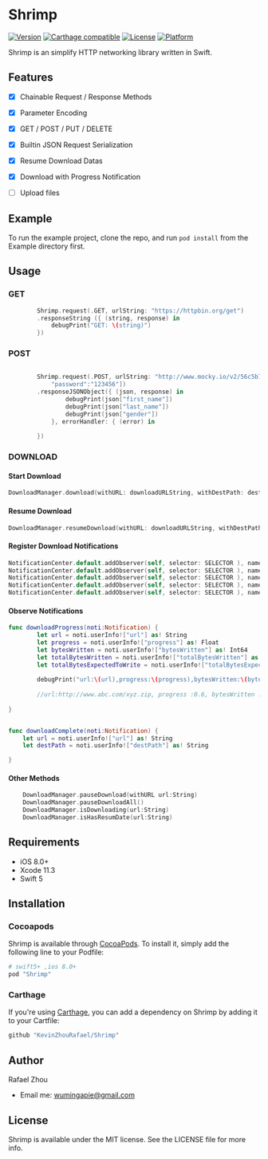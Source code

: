 # Shrimp

[![Version](https://img.shields.io/cocoapods/v/Shrimp.svg?style=flat)](http://cocoapods.org/pods/Shrimp)
[![Carthage compatible](https://img.shields.io/badge/Carthage-compatible-4BC51D.svg?style=flat)](https://github.com/Carthage/Carthage)
[![License](https://img.shields.io/cocoapods/l/Shrimp.svg?style=flat)](http://cocoapods.org/pods/Shrimp)
[![Platform](https://img.shields.io/cocoapods/p/Shrimp.svg?style=flat)](http://cocoapods.org/pods/Shrimp)


Shrimp is an simplify HTTP networking library written in Swift.

## Features

- [x] Chainable Request / Response Methods
- [x] Parameter Encoding
- [x] GET / POST / PUT / DELETE
- [x] Builtin JSON Request Serialization
- [x] Resume Download Datas
- [x] Download with Progress Notification
- [ ] Upload files


## Example

To run the example project, clone the repo, and run `pod install` from the Example directory first.



## Usage

### GET

```swift
        Shrimp.request(.GET, urlString: "https://httpbin.org/get")
        .responseString ({ (string, response) in
            debugPrint("GET: \(string)")
        })
```

### POST

```swift

        Shrimp.request(.POST, urlString: "http://www.mocky.io/v2/56c5b7a80f0000d027a204e2", parameters: ["username":"rafael",
            "password":"123456"])
        .responseJSONObject({ (json, response) in
                debugPrint(json["first_name"])
                debugPrint(json["last_name"])
                debugPrint(json["gender"])            
            }, errorHandler: { (error) in
                
        })
```
### DOWNLOAD

#### Start Download
```swift
DownloadManager.download(withURL: downloadURLString, withDestPath: destPath)
```

#### Resume Download

```swift
DownloadManager.resumeDownload(withURL: downloadURLString, withDestPath: destPath)

```

#### Register Download Notifications

```swift
NotificationCenter.default.addObserver(self, selector: SELECTOR ), name: NSNotification.Name(rawValue: Noti_DownloadManager_Start), object: nil)
NotificationCenter.default.addObserver(self, selector: SELECTOR ), name: NSNotification.Name(rawValue: Noti_DownloadManager_Progress), object: nil)
NotificationCenter.default.addObserver(self, selector: SELECTOR ), name: NSNotification.Name(rawValue: Noti_DownloadManager_Complete), object: nil)
NotificationCenter.default.addObserver(self, selector: SELECTOR ), name: NSNotification.Name(rawValue: Noti_DownloadManager_Failed), object: nil)
NotificationCenter.default.addObserver(self, selector: SELECTOR ), name: NSNotification.Name(rawValue: Noti_DownloadManager_Cancel), object: nil)

```

#### Observe Notifications
```swift
func downloadProgress(noti:Notification) {
        let url = noti.userInfo!["url"] as! String
        let progress = noti.userInfo!["progress"] as! Float
        let bytesWritten = noti.userInfo!["bytesWritten"] as! Int64
        let totalBytesWritten = noti.userInfo!["totalBytesWritten"] as! Int64
        let totalBytesExpectedToWrite = noti.userInfo!["totalBytesExpectedToWrite"] as! Int64
        
        debugPrint("url:\(url),progress:\(progress),bytesWritten:\(bytesWritten),totalBytesWritten\(totalBytesWritten),totalBytesExpectedToWrite:\(totalBytesExpectedToWrite)")
        
        //url:http://www.abc.com/xyz.zip, progress :0.6, bytesWritten :30, totalBytesWritten :6000, totalBytesExpectedToWrite :10000 
            
}


func downloadComplete(noti:Notification) {
    let url = noti.userInfo!["url"] as! String
    let destPath = noti.userInfo!["destPath"] as! String

}


```

#### Other Methods
```swift
    DownloadManager.pauseDownload(withURL url:String)
    DownloadManager.pauseDownloadAll()
    DownloadManager.isDownloading(url:String)    
    DownloadManager.isHasResumDate(url:String)

```

## Requirements
- iOS 8.0+  
- Xcode 11.3
- Swift 5

## Installation

### Cocoapods

Shrimp is available through [CocoaPods](http://cocoapods.org). To install
it, simply add the following line to your Podfile:

```ruby
# swift5+ ,ios 8.0+
pod "Shrimp"
```

### Carthage

If you're using [Carthage](https://github.com/Carthage/Carthage), you can add a dependency on Shrimp by adding it to your Cartfile:

```ruby
github "KevinZhouRafael/Shrimp"
```

## Author

Rafael Zhou

- Email me: <wumingapie@gmail.com>

## License

Shrimp is available under the MIT license. See the LICENSE file for more info.

